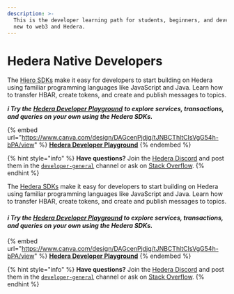 ```yaml
---
description: >-
  This is the developer learning path for students, beginners, and developers
  new to web3 and Hedera.
---
```


# Hedera Native Developers

The [Hiero SDKs](https://docs.hedera.com/hedera/sdks-and-apis/sdks) make it easy for developers to start building on Hedera using familiar programming languages like JavaScript and Java. Learn how to transfer HBAR, create tokens, and create and publish messages to topics.&#x20;

_**ℹ️ Try the**_ [_**Hedera Developer Playground**_](https://portal.hedera.com/playground) _**to explore services, transactions, and queries on your own using the Hedera SDKs.**_

{% embed url="https://www.canva.com/design/DAGcenPjdjg/tJNBCThltCIsVgG54h-bPA/view" %}
[**Hedera Developer Playground**](https://portal.hedera.com/playground)
{% endembed %}

{% hint style="info" %}
**Have questions?** Join the [Hedera Discord](https://hedera.com/discord) and post them in the [`developer-general`](https://discord.com/channels/373889138199494658/373889138199494660) channel or ask on [Stack Overflow](https://stackoverflow.com/questions/tagged/hedera-hashgraph).
{% endhint %}

The [Hedera SDKs](https://docs.hedera.com/hedera/sdks-and-apis/sdks) make it easy for developers to start building on Hedera using familiar programming languages like JavaScript and Java. Learn how to transfer HBAR, create tokens, and create and publish messages to topics.&#x20;

#### _**ℹ️ Try the**_ [_**Hedera Developer Playground**_](https://portal.hedera.com/playground) _**to explore services, transactions, and queries on your own using the Hedera SDKs.**_

{% embed url="https://www.canva.com/design/DAGcenPjdjg/tJNBCThltCIsVgG54h-bPA/view" %}
[**Hedera Developer Playground**](https://portal.hedera.com/playground)
{% endembed %}

{% hint style="info" %}
**Have questions?** Join the [Hedera Discord](https://hedera.com/discord) and post them in the [`developer-general`](https://discord.com/channels/373889138199494658/373889138199494660) channel or ask on [Stack Overflow](https://stackoverflow.com/questions/tagged/hedera-hashgraph).
{% endhint %}
